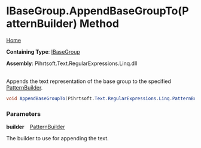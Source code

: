 # IBaseGroup\.AppendBaseGroupTo\(PatternBuilder\) Method

[Home](../../../../../../README.md)

**Containing Type**: [IBaseGroup](../README.md)

**Assembly**: Pihrtsoft\.Text\.RegularExpressions\.Linq\.dll

\
Appends the text representation of the base group to the specified [PatternBuilder](../../PatternBuilder/README.md)\.

```csharp
void AppendBaseGroupTo(Pihrtsoft.Text.RegularExpressions.Linq.PatternBuilder builder)
```

### Parameters

**builder** &ensp; [PatternBuilder](../../PatternBuilder/README.md)

The builder to use for appending the text\.